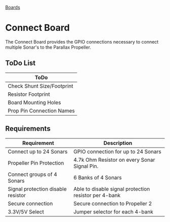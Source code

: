 [Boards](../Boards.md)
# Connect Board
The Connect Board provides the GPIO connections necessary to connect multiple Sonar's to the Parallax Propeller.

## ToDo List
| ToDo |
| --- |
| Check Shunt Size/Footprint |
| Resistor Footprint |
| Board Mounting Holes |
| Prop Pin Connection Names |

## Requirements
| Requirement | Description |
| --- | --- |
| Connect up to 24 Sonars | GPIO connection for up to 24 Sonars |
| Propeller Pin Protection | 4.7k Ohm Resistor on every Sonar Signal Pin. |
| Connect groups of 4 Sonars | 6 Banks of 4 Sonars |
| Signal protection disable resistor | Able to disable signal protection resistor per 4-bank |
| Secure connection | Secure connection to Propeller 2 |
| 3.3V/5V Select | Jumper selector for each 4-bank |